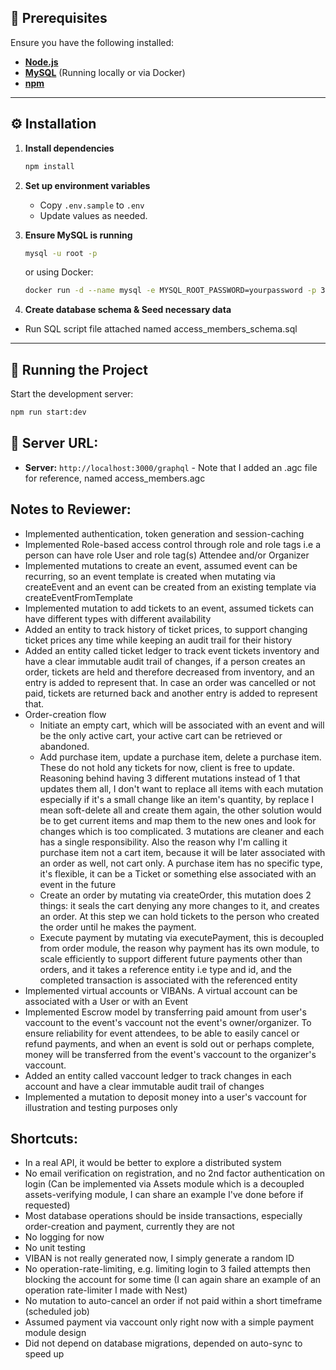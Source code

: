 ## 📌 Prerequisites

Ensure you have the following installed:

- **[Node.js](https://nodejs.org/)**
- **[MySQL](https://dev.mysql.com/downloads/mysql/)** (Running locally or via Docker)
- **[npm](https://www.npmjs.com/get-npm)**

---

## ⚙️ Installation

1. **Install dependencies**
   ```sh
   npm install
   ```

2. **Set up environment variables**
   - Copy `.env.sample` to `.env`
   - Update values as needed.

3. **Ensure MySQL is running**
   ```sh
   mysql -u root -p
   ```
   or using Docker:
   ```sh
   docker run -d --name mysql -e MYSQL_ROOT_PASSWORD=yourpassword -p 3306:3306 mysql:latest
   ```
4. **Create database schema & Seed necessary data**
  - Run SQL script file attached named access_members_schema.sql

---

## 🚀 Running the Project

Start the development server:
```sh
npm run start:dev
```

## 📡 Server URL:
- **Server:** `http://localhost:3000/graphql` - Note that I added an .agc file for reference, named access_members.agc

## Notes to Reviewer:
- Implemented authentication, token generation and session-caching
- Implemented Role-based access control through role and role tags i.e a person can have role User and role tag(s) Attendee and/or Organizer
- Implemented mutations to create an event, assumed event can be recurring, so an event template is created when mutating via createEvent and an event can be created from an existing template via createEventFromTemplate
- Implemented mutation to add tickets to an event, assumed tickets can have different types with different availability
- Added an entity to track history of ticket prices, to support changing ticket prices any time while keeping an audit trail for their history
- Added an entity called ticket ledger to track event tickets inventory and have a clear immutable audit trail of changes, if a person creates an order, tickets are held and therefore decreased from inventory, and an entry is added to represent that. In case an order was cancelled or not paid, tickets are returned back and another entry is added to represent that.
- Order-creation flow
  - Initiate an empty cart, which will be associated with an event and will be the only active cart, your active cart can be retrieved or abandoned.
  - Add purchase item, update a purchase item, delete a purchase item. These do not hold any tickets for now, client is free to update. Reasoning behind having 3 different mutations instead of 1 that updates them all, I don't want to replace all items with each mutation especially if it's a small change like an item's quantity, by replace I mean soft-delete all and create them again, the other solution would be to get current items and map them to the new ones and look for changes which is too complicated. 3 mutations are cleaner and each has a single responsibility. Also the reason why I'm calling it purchase item not a cart item, because it will be later associated with an order as well, not cart only. A purchase item has no specific type, it's flexible, it can be a Ticket or something else associated with an event in the future
  - Create an order by mutating via createOrder, this mutation does 2 things: it seals the cart denying any more changes to it, and creates an order. At this step we can hold tickets to the person who created the order until he makes the payment.
  - Execute payment by mutating via executePayment, this is decoupled from order module, the reason why payment has its own module, to scale efficiently to support different future payments other than orders, and it takes a reference entity i.e type and id, and the completed transaction is associated with the referenced entity
- Implemented virtual accounts or VIBANs. A virtual account can be associated with a User or with an Event
- Implemented Escrow model by transferring paid amount from user's vaccount to the event's vaccount not the event's owner/organizer. To ensure reliability for event attendees, to be able to easily cancel or refund payments, and when an event is sold out or perhaps complete, money will be transferred from the event's vaccount to the organizer's vaccount.
- Added an entity called vaccount ledger to track changes in each account and have a clear immutable audit trail of changes
- Implemented a mutation to deposit money into a user's vaccount for illustration and testing purposes only

## Shortcuts:
- In a real API, it would be better to explore a distributed system
- No email verification on registration, and no 2nd factor authentication on login (Can be implemented via Assets module which is a decoupled assets-verifying module, I can share an example I've done before if requested)
- Most database operations should be inside transactions, especially order-creation and payment, currently they are not
- No logging for now
- No unit testing
- VIBAN is not really generated now, I simply generate a random ID
- No operation-rate-limiting, e.g. limiting login to 3 failed attempts then blocking the account for some time (I can again share an example of an operation rate-limiter I made with Nest)
- No mutation to auto-cancel an order if not paid within a short timeframe (scheduled job)
- Assumed payment via vaccount only right now with a simple payment module design
- Did not depend on database migrations, depended on auto-sync to speed up
